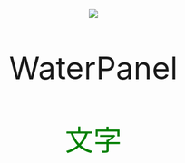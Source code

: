 <p align="center"">
<img src = 'https://s3.bmp.ovh/imgs/2022/10/11/14f0c62d33ecbd08.png'>
</p>

<p align="center" style = "font-size:55px;">WaterPanel</p>

<p align="center" style="color:green;font-size:50px;">文字</p>
